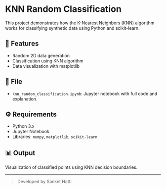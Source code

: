# KNN Random Classification

This project demonstrates how the K-Nearest Neighbors (KNN) algorithm works for classifying synthetic data using Python and scikit-learn.

## 📌 Features
- Random 2D data generation
- Classification using KNN algorithm
- Data visualization with matplotlib

## 📁 File
- `knn_random_classification.ipynb`: Jupyter notebook with full code and explanation.

## ⚙️ Requirements
- Python 3.x
- Jupyter Notebook
- Libraries: `numpy`, `matplotlib`, `scikit-learn`

## 📊 Output
Visualization of classified points using KNN decision boundaries.

---

> Developed by Sanket Hatti
